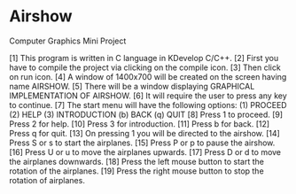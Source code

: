 # Airshow
Computer Graphics Mini Project

[1] This program is written in C language in KDevelop C/C++.
[2] First you have to compile the project via clicking on the compile icon.
[3] Then click on run icon. 
[4] A window of 1400x700 will be created on the screen having name AIRSHOW.
[5] There will be a window displaying GRAPHICAL IMPLEMENTATION OF AIRSHOW.
[6] It will require the user to press any key to continue.
[7] The start menu will have the following options:
	(1) PROCEED
	(2) HELP
	(3) INTRODUCTION
	(b) BACK
	(q) QUIT
[8] Press 1 to proceed.
[9] Press 2 for help.
[10] Press 3 for introduction.
[11] Press b for back.
[12] Press q for quit.
[13] On pressing 1 you will be directed to the airshow.
[14] Press S or s to start the airplanes.
[15] Press P or p to pause the airshow.
[16] Press U or u to move the airplanes upwards.
[17] Press D or d to move the airplanes downwards.
[18] Press the left mouse button to start the rotation of the airplanes.
[19] Press the right mouse button to stop the rotation of airplanes. 
